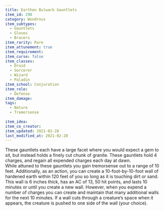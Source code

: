 ```yaml
---
title: Earthen Bulwark Gauntlets
item_id: 298
category: Wondrous
item_subtypes: 
  - Gauntlets
  - Gloves
  - Bracers
item_rarity: Rare
item_attunement: true
item_requirement: 
item_curse: false
item_classes: 
  - Druid
  - Sorcerer
  - Wizard
  - Paladin
item_school: Conjuration
item_role: 
  - Defense
item_damage: 
tags:
  - Nature
  - Tremorsense
  
item_idea: 
item_co_creator: 
item_updated: 2021-02-28
last_modified_at: 2021-02-28
---
```


These gauntlets each have a large facet where you would expect a gem to sit, but instead holds a finely cut chunk of granite. These gauntlets hold 4 charges, and regain all expended charges each day at dawn.  
While attuned to these gauntlets you gain tremorsense out to a range of 10 feet. Additionally, as an action, you can create a 10-foot-by-10-foot wall of hardened earth within 120 feet of you so long as it is touching dirt or sand. This wall is 6 inches thick, has an AC of 13, 50 hit points, and lasts 10 minutes or until you create a new wall. However, when you expend a number of charges you can create and maintain that many additional walls for the next 10 minutes. If a wall cuts through a creature’s space when it appears, the creature is pushed to one side of the wall (your choice).
